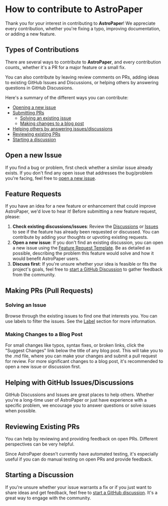 # How to contribute to AstroPaper

Thank you for your interest in contributing to **AstroPaper**! We appreciate every contribution, whether you're fixing a typo, improving documentation, or adding a new feature.

## Types of Contributions

There are several ways to contribute to **AstroPaper**, and every contribution counts\_ whether it's a PR for a major feature or a small fix.

You can also contribute by leaving review comments on PRs, adding ideas to existing GitHub Issues and Discussions, or helping others by answering questions in GitHub Discussions.

Here's a summary of the different ways you can contribute:

- [Opening a new issue](#open-a-new-issue)
- [Submitting PRs](#feature-requests)
  - [Solving an existing issue](#solving-an-issue)
  - [Making changes to a blog post](#making-changes-to-a-blog-post)
- [Helping others by answering issues/discussions](#helping-with-github-issuesdiscussions)
- [Reviewing existing PRs](#reviewing-existing-prs)
- [Starting a discussion](#starting-a-discussion)

## Open a new Issue

If you find a bug or problem, first check whether a similar issue already exists. If you don't find any open issue that addresses the bug/problem you're facing, feel free to [open a new issue](https://github.com/satnaing/astro-paper/issues/new/choose).

## Feature Requests

If you have an idea for a new feature or enhancement that could improve AstroPaper, we'd love to hear it! Before submitting a new feature request, please:

1. **Check existing discussions/issues**: Review the [Discussions](https://github.com/satnaing/astro-paper/discussions) or [Issues](https://github.com/satnaing/astro-paper/issues) to see if the feature has already been requested or discussed. You can contribute by adding your thoughts or upvoting existing requests.
2. **Open a new issue**: If you don't find an existing discussion, you can open a new issue using the [Feature Request Template](https://github.com/satnaing/astro-paper/issues/new?assignees=&labels=enhancement&projects=&template=%E2%9C%A8-feature-request.md&title=%5BFeature+Request%5D%3A+). Be as detailed as possible, describing the problem this feature would solve and how it would benefit AstroPaper users.
3. **Discuss first**: If you're unsure whether your idea is feasible or fits the project's goals, feel free to [start a GitHub Discussion](https://github.com/satnaing/astro-paper/discussions/new/choose) to gather feedback from the community.

## Making PRs (Pull Requests)

### Solving an Issue

Browse through the existing issues to find one that interests you. You can use labels to filter the issues. See the [Label](https://github.com/satnaing/astro-paper/labels) section for more information.

### Making Changes to a Blog Post

For small changes like typos, syntax fixes, or broken links, click the "Suggest Changes" link below the title of any blog post. This will take you to the .md file, where you can make your changes and submit a pull request for review. For more significant changes to a blog post, it's recommended to open a new issue or discussion first.

## Helping with GitHub Issues/Discussions

GitHub Discussions and Issues are great places to help others. Whether you're a long-time user of AstroPaper or just have experience with a specific problem, we encourage you to answer questions or solve issues when possible.

## Reviewing Existing PRs

You can help by reviewing and providing feedback on open PRs. Different perspectives can be very helpful.

Since AstroPaper doesn't currently have automated testing, it's especially useful if you can do manual testing on open PRs and provide feedback.

## Starting a Discussion

If you're unsure whether your issue warrants a fix or if you just want to share ideas and get feedback, feel free to [start a GitHub discussion](https://github.com/satnaing/astro-paper/discussions/new/choose). It's a great way to engage with the community.
